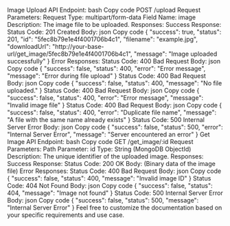 Image Upload API
Endpoint:
bash
Copy code
POST /upload
Request Parameters:
Request Type: multipart/form-data
Field Name: image
Description: The image file to be uploaded.
Responses:
Success Response:
Status Code: 201 Created
Body:
json
Copy code
{
"success": true,
"status": 201,
"id": "5fec8b79e1e4f4001706b4c1",
"filename": "example.jpg",
"downloadUrl": "http://your-base-url/get_image/5fec8b79e1e4f4001706b4c1",
"message": "Image uploaded successfully"
}
Error Responses:
Status Code: 400 Bad Request
Body:
json
Copy code
{
"success": false,
"status": 400,
"error": "Error message",
"message": "Error during file upload"
}
Status Code: 400 Bad Request
Body:
json
Copy code
{
"success": false,
"status": 400,
"message": "No file uploaded."
}
Status Code: 400 Bad Request
Body:
json
Copy code
{
"success": false,
"status": 400,
"error": "Error message",
"message": "Invalid image file"
}
Status Code: 400 Bad Request
Body:
json
Copy code
{
"success": false,
"status": 400,
"error": "Duplicate file name",
"message": "A file with the same name already exists"
}
Status Code: 500 Internal Server Error
Body:
json
Copy code
{
"success": false,
"status": 500,
"error": "Internal Server Error",
"message": "Server encountered an error"
}
Get Image API
Endpoint:
bash
Copy code
GET /get_image/:id
Request Parameters:
Path Parameter: id
Type: String (MongoDB ObjectId)
Description: The unique identifier of the uploaded image.
Responses:
Success Response:
Status Code: 200 OK
Body: (Binary data of the image file)
Error Responses:
Status Code: 400 Bad Request
Body:
json
Copy code
{
"success": false,
"status": 400,
"message": "Invalid image ID"
}
Status Code: 404 Not Found
Body:
json
Copy code
{
"success": false,
"status": 404,
"message": "Image not found"
}
Status Code: 500 Internal Server Error
Body:
json
Copy code
{
"success": false,
"status": 500,
"message": "Internal Server Error"
}
Feel free to customize the documentation based on your specific requirements and use case.
